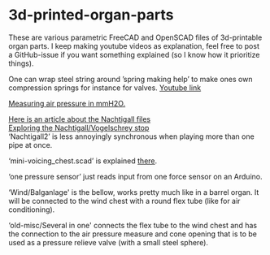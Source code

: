# 3d-printed-organ-parts

These are various parametric FreeCAD and OpenSCAD files of 3d-printable organ parts. I keep making youtube videos as explanation, feel free to post a GitHub-issue if you want something explained (so I know how it prioritize things).

One can wrap steel string around ’spring making help’ to make ones own compression springs for instance for valves. 
[Youtube link](https://www.youtube.com/watch?v=EOjp8I1X-Z0)

[Measuring air pressure in mmH2O.](https://www.youtube.com/watch?v=7snXdEoY9dA)

[Here is an article about the Nachtigall files](https://benjaminwand.github.io/verbose-cv/projects/nachtigall.html)  
[Exploring the Nachtigall/Vogelschrey stop](https://www.youtube.com/watch?v=Vtcz-5irMgw)  
‘Nachtigall2’ is less annoyingly synchronous when playing more than one pipe at once. 

‘mini-voicing_chest.scad’ is explained [there](https://media.ccc.de/v/35c3-9768-open_source_orgelbau#t=856).

‘one pressure sensor’ just reads input from one force sensor on an Arduino.

‘Wind/Balganlage' is the bellow, works pretty much like in a barrel organ. It will be connected to the wind chest with a round flex tube (like for air conditioning).

‘old-misc/Several in one' connects the flex tube to the wind chest and has the connection to the air pressure measure and cone opening that is to be used as a pressure relieve valve (with a small steel sphere).